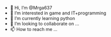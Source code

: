 - 👋 Hi, I’m @Mrga637
- 👀 I’m interested in game and IT+programming 
- 🌱 I’m currently learning python
- 💞️ I’m looking to collaborate on ...
- 📫 How to reach me ...

<!---
Mrga637/Mrga637 is a ✨ special ✨ repository because its `README.md` (this file) appears on your GitHub profile.
You can click the Preview link to take a look at your changes.
--->
